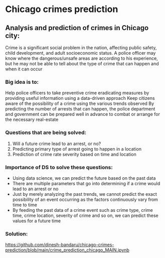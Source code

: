 # Chicago crimes prediction

## Analysis and prediction of crimes in Chicago city:

Crime is a significant social problem in the nation, affecting public safety, child development, and adult socioeconomic status. A police officer may know where the dangerous/unsafe areas are according to his experience, but he may not be able to tell about the type of crime that can happen and when it can occur

### Big idea is to:

Help police officers to take preventive crime eradicating measures by providing useful information using a data-driven approach
Keep citizens aware of the possibility of a crime using the various trends observed
By predicting the number of arrests that can happen, the police department and government can be prepared well in advance to combat or arrange for the necessary real-estate

### Questions that are being solved:

1. Will a future crime lead to an arrest, or no?
2. Predicting primary type of arrest going to happen in a location
3. Prediction of crime rate severity based on time and location

### Importance of DS to solve these questions:

- Using data science, we can predict the future based on the past data
- There are multiple parameters that go into determining if a crime would lead to an arrest or no
- Just by merely analyzing the past trends, we cannot predict the exact possibility of an event occurring as the factors continuously vary from time to time
- By feeding the past data of a crime event such as crime type, crime time, crime location, severity of crime and so on, we can predict these values for a future time

### Solution:

https://github.com/dinesh-bandaru/chicago-crimes-prediction/blob/main/crime_prediction_chicago_MAIN.ipynb

